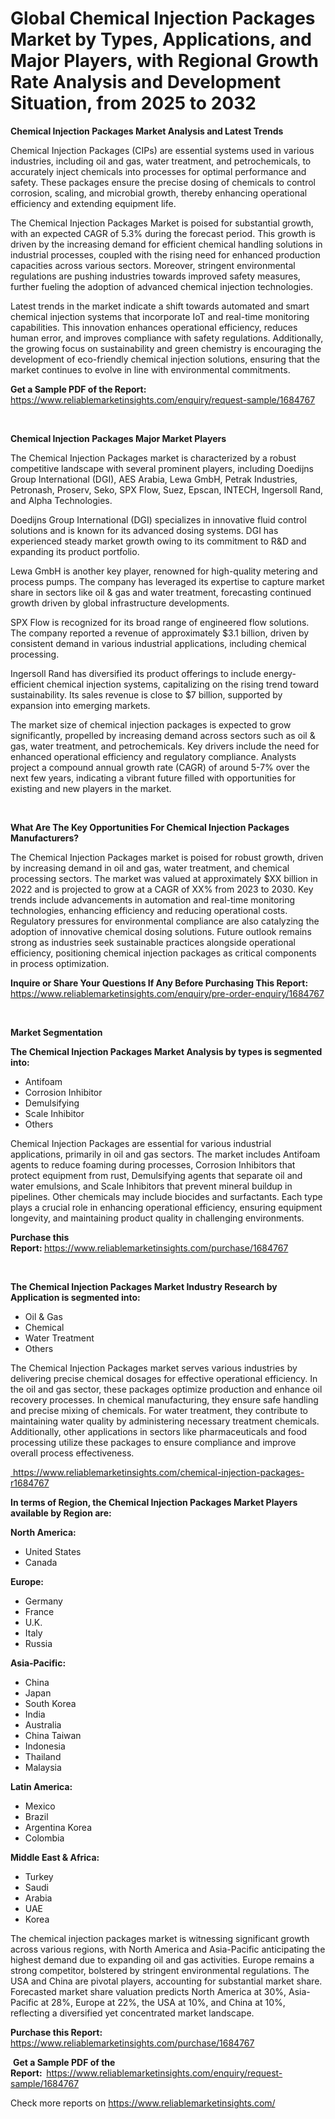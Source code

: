 <p><h1>Global Chemical Injection Packages Market by Types, Applications, and Major Players, with Regional Growth Rate Analysis and Development Situation, from 2025 to 2032</h1></p><p><strong>Chemical Injection Packages Market Analysis and Latest Trends</strong></p>
<p><p>Chemical Injection Packages (CIPs) are essential systems used in various industries, including oil and gas, water treatment, and petrochemicals, to accurately inject chemicals into processes for optimal performance and safety. These packages ensure the precise dosing of chemicals to control corrosion, scaling, and microbial growth, thereby enhancing operational efficiency and extending equipment life.</p><p>The Chemical Injection Packages Market is poised for substantial growth, with an expected CAGR of 5.3% during the forecast period. This growth is driven by the increasing demand for efficient chemical handling solutions in industrial processes, coupled with the rising need for enhanced production capacities across various sectors. Moreover, stringent environmental regulations are pushing industries towards improved safety measures, further fueling the adoption of advanced chemical injection technologies.</p><p>Latest trends in the market indicate a shift towards automated and smart chemical injection systems that incorporate IoT and real-time monitoring capabilities. This innovation enhances operational efficiency, reduces human error, and improves compliance with safety regulations. Additionally, the growing focus on sustainability and green chemistry is encouraging the development of eco-friendly chemical injection solutions, ensuring that the market continues to evolve in line with environmental commitments.</p></p>
<p><strong>Get a Sample PDF of the Report:&nbsp;</strong> <a href="https://www.reliablemarketinsights.com/enquiry/request-sample/1684767?utm_campaign=2176&utm_medium=2&utm_source=Github&utm_content=ia&utm_term=17022025&utm_id=chemical-injection-packages">https://www.reliablemarketinsights.com/enquiry/request-sample/1684767</a></p>
<p>&nbsp;</p>
<p><strong>Chemical Injection Packages Major Market Players</strong></p>
<p><p>The Chemical Injection Packages market is characterized by a robust competitive landscape with several prominent players, including Doedijns Group International (DGI), AES Arabia, Lewa GmbH, Petrak Industries, Petronash, Proserv, Seko, SPX Flow, Suez, Epscan, INTECH, Ingersoll Rand, and Alpha Technologies. </p><p>Doedijns Group International (DGI) specializes in innovative fluid control solutions and is known for its advanced dosing systems. DGI has experienced steady market growth owing to its commitment to R&D and expanding its product portfolio. </p><p>Lewa GmbH is another key player, renowned for high-quality metering and process pumps. The company has leveraged its expertise to capture market share in sectors like oil & gas and water treatment, forecasting continued growth driven by global infrastructure developments.</p><p>SPX Flow is recognized for its broad range of engineered flow solutions. The company reported a revenue of approximately $3.1 billion, driven by consistent demand in various industrial applications, including chemical processing.</p><p>Ingersoll Rand has diversified its product offerings to include energy-efficient chemical injection systems, capitalizing on the rising trend toward sustainability. Its sales revenue is close to $7 billion, supported by expansion into emerging markets.</p><p>The market size of chemical injection packages is expected to grow significantly, propelled by increasing demand across sectors such as oil & gas, water treatment, and petrochemicals. Key drivers include the need for enhanced operational efficiency and regulatory compliance. Analysts project a compound annual growth rate (CAGR) of around 5-7% over the next few years, indicating a vibrant future filled with opportunities for existing and new players in the market.</p></p>
<p>&nbsp;</p>
<p><strong>What Are The Key Opportunities For Chemical Injection Packages Manufacturers?</strong></p>
<p><p>The Chemical Injection Packages market is poised for robust growth, driven by increasing demand in oil and gas, water treatment, and chemical processing sectors. The market was valued at approximately $XX billion in 2022 and is projected to grow at a CAGR of XX% from 2023 to 2030. Key trends include advancements in automation and real-time monitoring technologies, enhancing efficiency and reducing operational costs. Regulatory pressures for environmental compliance are also catalyzing the adoption of innovative chemical dosing solutions. Future outlook remains strong as industries seek sustainable practices alongside operational efficiency, positioning chemical injection packages as critical components in process optimization.</p></p>
<p><strong>Inquire or Share Your Questions If Any Before Purchasing This Report:</strong> <a href="https://www.reliablemarketinsights.com/enquiry/pre-order-enquiry/1684767?utm_campaign=2176&utm_medium=2&utm_source=Github&utm_content=ia&utm_term=17022025&utm_id=chemical-injection-packages">https://www.reliablemarketinsights.com/enquiry/pre-order-enquiry/1684767</a></p>
<p>&nbsp;</p>
<p><strong>Market Segmentation</strong></p>
<p><strong>The Chemical Injection Packages Market Analysis by types is segmented into:</strong></p>
<p><ul><li>Antifoam</li><li>Corrosion Inhibitor</li><li>Demulsifying</li><li>Scale Inhibitor</li><li>Others</li></ul></p>
<p><p>Chemical Injection Packages are essential for various industrial applications, primarily in oil and gas sectors. The market includes Antifoam agents to reduce foaming during processes, Corrosion Inhibitors that protect equipment from rust, Demulsifying agents that separate oil and water emulsions, and Scale Inhibitors that prevent mineral buildup in pipelines. Other chemicals may include biocides and surfactants. Each type plays a crucial role in enhancing operational efficiency, ensuring equipment longevity, and maintaining product quality in challenging environments.</p></p>
<p><strong>Purchase this Report:&nbsp;</strong><a href="https://www.reliablemarketinsights.com/purchase/1684767?utm_campaign=2176&utm_medium=2&utm_source=Github&utm_content=ia&utm_term=17022025&utm_id=chemical-injection-packages">https://www.reliablemarketinsights.com/purchase/1684767</a></p>
<p>&nbsp;</p>
<p><strong>The Chemical Injection Packages Market Industry Research by Application is segmented into:</strong></p>
<p><ul><li>Oil & Gas</li><li>Chemical</li><li>Water Treatment</li><li>Others</li></ul></p>
<p><p>The Chemical Injection Packages market serves various industries by delivering precise chemical dosages for effective operational efficiency. In the oil and gas sector, these packages optimize production and enhance oil recovery processes. In chemical manufacturing, they ensure safe handling and precise mixing of chemicals. For water treatment, they contribute to maintaining water quality by administering necessary treatment chemicals. Additionally, other applications in sectors like pharmaceuticals and food processing utilize these packages to ensure compliance and improve overall process effectiveness.</p></p>
<p><a href="https://www.reliablemarketinsights.com/chemical-injection-packages-r1684767?utm_campaign=2176&utm_medium=2&utm_source=Github&utm_content=ia&utm_term=17022025&utm_id=chemical-injection-packages">&nbsp;https://www.reliablemarketinsights.com/chemical-injection-packages-r1684767</a></p>
<p><strong>In terms of Region, the Chemical Injection Packages Market Players available by Region are:</strong></p>
<p>
    <p> <strong> North America: </strong>
        <ul>
            <li>United States</li>
            <li>Canada</li>
        </ul>
        </p> 
    <p> <strong> Europe: </strong>
        <ul>
            <li>Germany</li>
            <li>France</li>
            <li>U.K.</li>
            <li>Italy</li>
            <li>Russia</li>
        </ul>
        </p> 
    <p> <strong> Asia-Pacific: </strong>
        <ul>
            <li>China</li>
            <li>Japan</li>
            <li>South Korea</li>
            <li>India</li>
            <li>Australia</li>
            <li>China Taiwan</li>
            <li>Indonesia</li>
            <li>Thailand</li>
            <li>Malaysia</li>
        </ul>
        </p> 
    <p> <strong> Latin America: </strong>
        <ul>
            <li>Mexico</li>
            <li>Brazil</li>
            <li>Argentina Korea</li>
            <li>Colombia</li>
        </ul>
        </p> 
    <p> <strong> Middle East & Africa: </strong>
        <ul>
            <li>Turkey</li>
            <li>Saudi</li>
            <li>Arabia</li>
            <li>UAE</li>
            <li>Korea</li>
        </ul>
    </p>
    </p>
<p><p>The chemical injection packages market is witnessing significant growth across various regions, with North America and Asia-Pacific anticipating the highest demand due to expanding oil and gas activities. Europe remains a strong competitor, bolstered by stringent environmental regulations. The USA and China are pivotal players, accounting for substantial market share. Forecasted market share valuation predicts North America at 30%, Asia-Pacific at 28%, Europe at 22%, the USA at 10%, and China at 10%, reflecting a diversified yet concentrated market landscape.</p></p>
<p><strong>Purchase this Report: </strong><a href="https://www.reliablemarketinsights.com/purchase/1684767?utm_campaign=2176&utm_medium=2&utm_source=Github&utm_content=ia&utm_term=17022025&utm_id=chemical-injection-packages">https://www.reliablemarketinsights.com/purchase/1684767</a></p>
<p>&nbsp;<strong>Get a Sample PDF of the Report:&nbsp;&nbsp;</strong><a href="https://www.reliablemarketinsights.com/enquiry/request-sample/1684767?utm_campaign=2176&utm_medium=2&utm_source=Github&utm_content=ia&utm_term=17022025&utm_id=chemical-injection-packages">https://www.reliablemarketinsights.com/enquiry/request-sample/1684767</a></p>
<p><strong></strong></p>
<p>Check more reports on <a href="https://www.reliablemarketinsights.com/?utm_campaign=2176&utm_medium=2&utm_source=Github&utm_content=ia&utm_term=17022025&utm_id=chemical-injection-packages">https://www.reliablemarketinsights.com/</a></p>